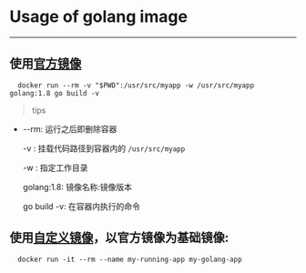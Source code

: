 # Usage of golang image
---

## 使用[官方镜像](1.11/official/Dockerfile)

      docker run --rm -v "$PWD":/usr/src/myapp -w /usr/src/myapp golang:1.8 go build -v

>tips

-  --rm: 运行之后即删除容器

   -v  : 挂载代码路径到容器内的 `/usr/src/myapp`

   -w  : 指定工作目录

   golang:1.8: 镜像名称:镜像版本

   go build -v: 在容器内执行的命令  

## 使用[自定义镜像](1.11/customize/Dockerfile)，以官方镜像为基础镜像:

      docker run -it --rm --name my-running-app my-golang-app


